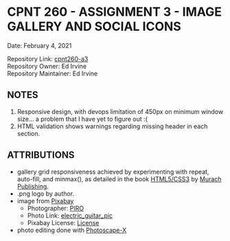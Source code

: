 # CPNT 260 - ASSIGNMENT 3 - IMAGE GALLERY AND SOCIAL ICONS  

Date: February 4, 2021  

Repository Link: [cpnt260-a3](https://github.com/edirvine333/cpnt260-a3)    
Repository Owner: Ed Irvine  
Repository Maintainer: Ed Irvine  

## NOTES  

1.  Responsive design, with devops limitation of 450px on minimum window size...  a problem that I have yet to figure out :(  
2.  HTML validation shows warnings regarding missing header in each section.   

## ATTRIBUTIONS  

- gallery grid responsiveness achieved by experimenting with repeat, auto-fill, and minmax(), as detailed in the book [HTML5/CSS3](https://www.murach.com/shop/murachs-html5-and-css3-4th-edition-detail) by [Murach Publishing](https://www.murach.com/).  
-  .png logo by author.  
- image from [Pixabay](https://pixabay.com)  
  - Photographer: [PIRO](https://pixabay.com/users/piro4d-2707530/)  
  - Photo Link: [electric_guitar_pic](https://pixabay.com/photos/guitar-electric-guitar-2925274/) 
  - Pixabay License: [License](https://pixabay.com/service/license/)  
- photo editing done with [Photoscape-X](http://x.photoscape.org/)  

